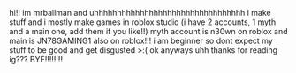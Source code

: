 hi!! im mrballman and uhhhhhhhhhhhhhhhhhhhhhhhhhhhhhhhhh i make stuff and i mostly make games in roblox studio (i have 2 accounts, 1 myth and a main one, add them if you like!!)
myth account is n30wn on roblox and main is JN78GAMING1 also on roblox!!!
i am beginner so dont expect my stuff to be good and get disgusted >:( ok anyways uhh thanks for reading ig???
BYE!!!!!!!!

